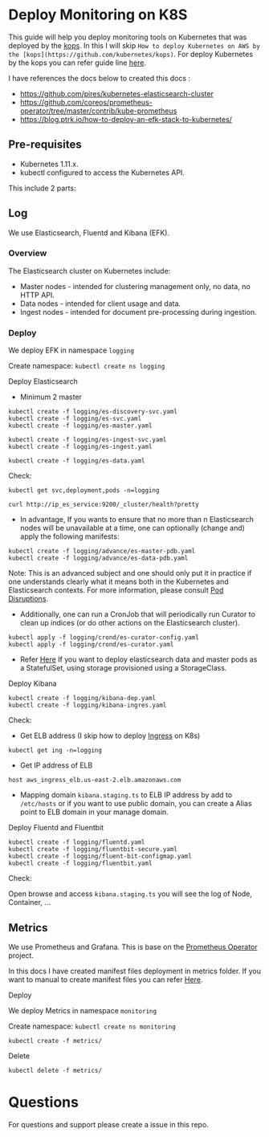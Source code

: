 # Deploy Monitoring on K8S
This guide will help you deploy monitoring tools on Kubernetes that was deployed by the [kops](https://github.com/kubernetes/kops). In this I will skip `How to deploy Kubernetes on AWS by the [kops](https://github.com/kubernetes/kops)`. For deploy Kubernetes by the kops you can refer guide line [here](https://github.com/kubernetes/kops).

I have references the docs below to created this docs :
- https://github.com/pires/kubernetes-elasticsearch-cluster
- https://github.com/coreos/prometheus-operator/tree/master/contrib/kube-prometheus
- https://blog.ptrk.io/how-to-deploy-an-efk-stack-to-kubernetes/

## Pre-requisites
- Kubernetes 1.11.x.
- kubectl configured to access the Kubernetes API.

This include 2 parts:

## Log
We use Elasticsearch, Fluentd and Kibana (EFK).

### Overview
The Elasticsearch cluster on Kubernetes include:

- Master nodes - intended for clustering management only, no data, no HTTP API.
- Data nodes - intended for client usage and data.
- Ingest nodes - intended for document pre-processing during ingestion.


### Deploy
We deploy EFK in namespace `logging`

Create namespace: `kubectl create ns logging`


Deploy Elasticsearch
- Minimum 2 master
```
kubectl create -f logging/es-discovery-svc.yaml
kubectl create -f logging/es-svc.yaml
kubectl create -f logging/es-master.yaml

kubectl create -f logging/es-ingest-svc.yaml
kubectl create -f logging/es-ingest.yaml

kubectl create -f logging/es-data.yaml
```

Check:
```
kubectl get svc,deployment,pods -n=logging
```

```
curl http://ip_es_service:9200/_cluster/health?pretty
```

- In advantage, If you wants to ensure that no more than n Elasticsearch nodes will be unavailable at a time, one can optionally (change and) apply the following manifests:
```
kubectl create -f logging/advance/es-master-pdb.yaml
kubectl create -f logging/advance/es-data-pdb.yaml
```

Note: This is an advanced subject and one should only put it in practice if one understands clearly what it means both in the Kubernetes and Elasticsearch contexts. For more information, please consult [Pod Disruptions](https://kubernetes.io/docs/concepts/workloads/pods/disruptions/).

- Additionally, one can run a CronJob that will periodically run Curator to clean up indices (or do other actions on the Elasticsearch cluster).
```
kubectl apply -f logging/crond/es-curator-config.yaml
kubectl apply -f logging/crond/es-curator.yaml
```

- Refer [Here](logging/stateful/README.md) If you want to deploy elasticsearch data and master pods as a StatefulSet, using storage provisioned using a StorageClass.

Deploy Kibana
```
kubectl create -f logging/kibana-dep.yaml
kubectl create -f logging/kibana-ingres.yaml
```

Check:
- Get ELB address (I skip how to deploy [Ingress](https://github.com/kubernetes/ingress-nginx) on K8s)
```
kubectl get ing -n=logging
```

- Get IP address of ELB
```
host aws_ingress_elb.us-east-2.elb.amazonaws.com
```

- Mapping domain `kibana.staging.ts` to ELB IP address by add to `/etc/hosts` or if you want to use public domain, you can create a Alias point to ELB domain in your manage domain.

Deploy Fluentd and Fluentbit
```
kubectl create -f logging/fluentd.yaml
kubectl create -f logging/fluentbit-secure.yaml
kubectl create -f logging/fluent-bit-configmap.yaml
kubectl create -f logging/fluentbit.yaml
```

Check: 

Open browse and access `kibana.staging.ts` you will see the log of Node, Container, ...

## Metrics
We use Prometheus and Grafana. This is base on the [Prometheus Operator](https://github.com/coreos/prometheus-operator) project. 

In this docs I have created manifest files deployment in metrics folder. If you want to manual to create manifest files you can refer [Here](https://github.com/coreos/prometheus-operator/tree/master/contrib/kube-prometheus).

Deploy

We deploy Metrics in namespace `monitoring`

Create namespace: `kubectl create ns monitoring`

```
kubectl create -f metrics/
```

Delete
```
kubectl delete -f metrics/
```

# Questions
For questions and support please create a issue in this repo.
